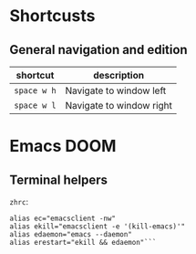 # Shortcusts

## General navigation and edition

| shortcut | description |
| ---------| ------------|
| `space w h`| Navigate to window left |
| `space w l`| Navigate to window right |

# Emacs DOOM

## Terminal helpers
`zhrc`:
````
alias ec="emacsclient -nw"
alias ekill="emacsclient -e '(kill-emacs)'"
alias edaemon="emacs --daemon"
alias erestart="ekill && edaemon"```

